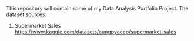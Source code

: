 This repository will contain some of my Data Analysis Portfolio Project.
The dataset sources:
 1. Supermarket Sales
    https://www.kaggle.com/datasets/aungpyaeap/supermarket-sales
